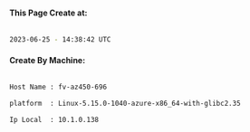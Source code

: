
   
#### This Page Create at:

```bash

2023-06-25 - 14:38:42 UTC

```

#### Create By Machine:

```bash

Host Name : fv-az450-696

platform  : Linux-5.15.0-1040-azure-x86_64-with-glibc2.35

Ip Local  : 10.1.0.138

```

